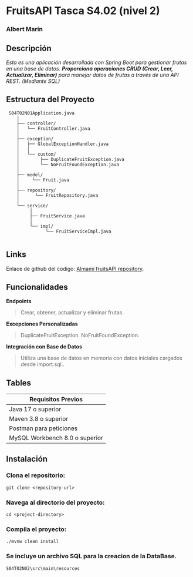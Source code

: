 # FruitsAPI Tasca S4.02 (nivel 2)

### Albert Marin



## Descripción


_Esta es una aplicación desarrollada con Spring Boot para gestionar 
frutas en una base de datos. **Proporciona operaciones CRUD (Crear, Leer, Actualizar, Eliminar)** 
para manejar datos de frutas a través de una API REST. (Mediante SQL)_


## Estructura del Proyecto
```
 S04T02N01Application.java
    │
    ├── controller/
    │   └── FruitController.java
    │
    ├── exception/
    │   ├── GlobalExceptionHandler.java
    │   │
    │   └── custom/
    │        ├── DuplicateFruitException.java
    │        └── NoFruitFoundException.java
    │
    ├── model/
    │     └── Fruit.java
    │
    ├── repository/
    │      └── FruitRepository.java
    │
    └── service/
         │
         ├── FruitService.java
         │
         └── impl/
               └── FruitServiceImpl.java
            
```

## Links

Enlace de github del codigo: [Almami fruitsAPI repository](https://github.com/Almami679/S04T02N02).

## Funcionalidades


 **Endpoints**
>
>Crear, obtener, actualizar y eliminar frutas.


**Excepciones Personalizadas**
>DuplicateFruitException.
>NoFruitFoundException.

**Integración con Base de Datos**
>Utiliza una base de datos en memoria con datos iniciales cargados desde import.sql..


## Tables

| Requisitos Previos  | 
| ------------- |
| Java 17 o superior      | 
| Maven 3.8 o superior      | 
| Postman para peticiones      | 
| MySQL Workbench 8.0 o superior     |


## Instalación

### Clona el repositorio:
```
git clone <repository-url>
```

### Navega al directorio del proyecto:
```
cd <project-directory>
```
### Compila el proyecto:
```
./mvnw clean install
```
### Se incluye un archivo SQL para la creacion de la DataBase.
```
S04T02N02\src\main\resources
```
